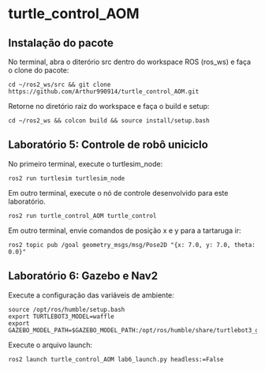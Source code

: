 # turtle_control_AOM
## Instalação do pacote

No terminal, abra o diterório src dentro do workspace ROS (ros_ws) e faça o clone do pacote:
```
cd ~/ros2_ws/src && git clone https://github.com/Arthur990914/turtle_control_AOM.git
```
Retorne no diretório raiz do workspace e faça o build e setup:
```
cd ~/ros2_ws && colcon build && source install/setup.bash
```

## Laboratório 5: Controle de robô uniciclo

No primeiro terminal, execute o turtlesim_node:
```
ros2 run turtlesim turtlesim_node
```

Em outro terminal, execute o nó de controle desenvolvido  para este laboratório.
```
ros2 run turtle_control_AOM turtle_control
```

Em outro terminal, envie comandos de posição x e y para a tartaruga ir:
```
ros2 topic pub /goal geometry_msgs/msg/Pose2D "{x: 7.0, y: 7.0, theta: 0.0}"
```

## Laboratório 6: Gazebo e Nav2
Execute a configuração das variáveis de ambiente:
```
source /opt/ros/humble/setup.bash
export TURTLEBOT3_MODEL=waffle
export GAZEBO_MODEL_PATH=$GAZEBO_MODEL_PATH:/opt/ros/humble/share/turtlebot3_gazebo/models
```

Execute o arquivo launch:
```
ros2 launch turtle_control_AOM lab6_launch.py headless:=False
```
